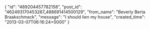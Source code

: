  {
   "id": "489204457782158",
   "post_id": "462493170453287_488691414500129",
   "from_name": "Beverly Berta Braakschmack",
   "message": "I should lien my house",
   "created_time": "2013-03-07T06:16:24+0000"
 }

